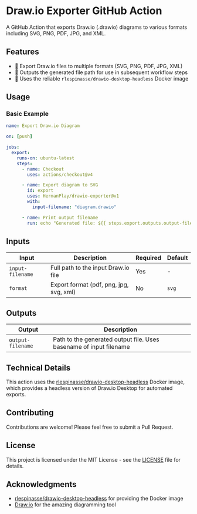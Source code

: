 # Draw.io Exporter GitHub Action

A GitHub Action that exports Draw.io (.drawio) diagrams to various formats including SVG, PNG, PDF, JPG, and XML.

## Features

- 🚀 Export Draw.io files to multiple formats (SVG, PNG, PDF, JPG, XML)
- 📁 Outputs the generated file path for use in subsequent workflow steps
- 🐳 Uses the reliable `rlespinasse/drawio-desktop-headless` Docker image

## Usage

### Basic Example

```yaml
name: Export Draw.io Diagram

on: [push]

jobs:
  export:
    runs-on: ubuntu-latest
    steps:
      - name: Checkout
        uses: actions/checkout@v4

      - name: Export diagram to SVG
        id: export
        uses: HermanPlay/drawio-exporter@v1
        with:
          input-filename: "diagram.drawio"

      - name: Print output filename
        run: echo "Generated file: ${{ steps.export.outputs.output-filename }}"
```

## Inputs

| Input            | Description                             | Required | Default |
| ---------------- | --------------------------------------- | -------- | ------- |
| `input-filename` | Full path to the input Draw.io file     | Yes      | -       |
| `format`         | Export format (pdf, png, jpg, svg, xml) | No       | `svg`   |

## Outputs

| Output            | Description                                                        |
| ----------------- | ------------------------------------------------------------------ |
| `output-filename` | Path to the generated output file. Uses basename of input filename |

## Technical Details

This action uses the [rlespinasse/drawio-desktop-headless](https://hub.docker.com/r/rlespinasse/drawio-desktop-headless) Docker image, which provides a headless version of Draw.io Desktop for automated exports.

## Contributing

Contributions are welcome! Please feel free to submit a Pull Request.

## License

This project is licensed under the MIT License - see the [LICENSE](LICENSE) file for details.

## Acknowledgments

- [rlespinasse/drawio-desktop-headless](https://github.com/rlespinasse/drawio-desktop-headless) for providing the Docker image
- [Draw.io](https://www.diagrams.net/) for the amazing diagramming tool
